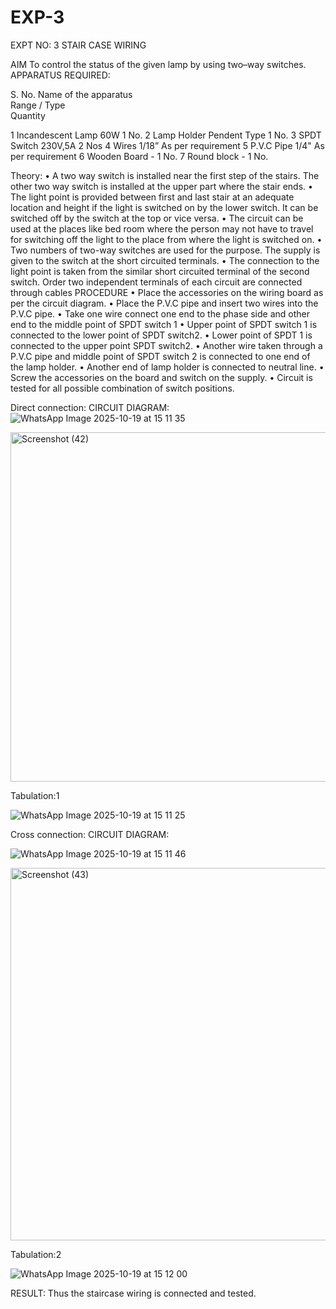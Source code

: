 # EXP-3
EXPT NO: 3				STAIR CASE WIRING                     

 
AIM
 To control the status of the given lamp by using two–way switches. 
APPARATUS REQUIRED:

S. No.
Name of the apparatus	
Range / Type	
Quantity

1	Incandescent Lamp	60W	1 No.
2	Lamp Holder	Pendent Type	1 No.
3	SPDT Switch	230V,5A	2 Nos
4	Wires	1/18”	As per requirement
5	P.V.C Pipe	1/4"	As per requirement
6	Wooden Board	-	1 No.
7	Round block	-	1 No.


Theory:
•	A two way switch is installed near the first step of the stairs. The other two way switch is installed at the upper part where the stair ends.
•	The light point is provided between first and last stair at an adequate location and height if the light is switched on by the lower switch. It can be switched off by the switch at the top or vice versa.
•	The circuit can be used at the places like bed room where the person may  not  have  to  travel for switching off the light to the place from where the light is switched on.
•	Two  numbers  of  two-way  switches  are  used  for  the  purpose.  The supply is given to the switch at the short circuited terminals.
•	The  connection  to  the  light  point  is  taken  from  the  similar  short circuited  terminal  of  the   second  switch.   Order  two  independent terminals of each circuit are connected through  cables 
PROCEDURE
•  Place the accessories on the wiring board as per the circuit diagram.
•  Place the P.V.C pipe and insert two wires into the P.V.C pipe.
•	Take one wire connect one end to the phase side and other end to the middle point of SPDT switch 1
•  Upper point of SPDT switch 1 is connected to the lower point of SPDT
switch2.
•  Lower point of SPDT 1 is connected to the upper point SPDT switch2.
•	Another wire taken through a P.V.C pipe and middle point of SPDT switch 2 is connected to one end of the lamp holder.
•  Another end of lamp holder is connected to neutral line.
•  Screw the accessories on the board and switch on the supply.
•  Circuit is tested for all possible combination of switch positions.


Direct connection: CIRCUIT DIAGRAM: 
![WhatsApp Image 2025-10-19 at 15 11 35](https://github.com/user-attachments/assets/19ba5be6-f093-4331-bafa-de6678a445ba)

<img width="1144" height="559" alt="Screenshot (42)" src="https://github.com/user-attachments/assets/8f837aca-3635-4b19-861d-225ae8503a76" />

Tabulation:1

![WhatsApp Image 2025-10-19 at 15 11 25](https://github.com/user-attachments/assets/618cf94e-53c5-437f-ae55-f0c3178d4979)

Cross connection: CIRCUIT DIAGRAM:

![WhatsApp Image 2025-10-19 at 15 11 46](https://github.com/user-attachments/assets/94351fb3-65dc-478c-be98-a12a1c282b94)


<img width="1044" height="596" alt="Screenshot (43)" src="https://github.com/user-attachments/assets/d9dc017a-c3db-42ef-a70d-a45da7b36d2c" />

Tabulation:2

![WhatsApp Image 2025-10-19 at 15 12 00](https://github.com/user-attachments/assets/2d564687-3ea6-4dc7-bcc4-ee5105f85c93)

RESULT:
Thus the staircase wiring is connected and tested.
